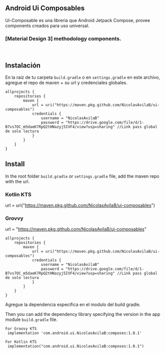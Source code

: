 ## Android Ui Composables
Ui-Composable es una librería que Android Jetpack Compose, provee components creados para uso universal.

### [Material Design 3] methodology components.

<br/>

## Instalación
En la raíz de tu carpeta ```build.gradle``` o en ```settings.gradle``` en este archivo, agregue el repo de maven + su url y credenciales globales.
```
allprojects {
    repositories {
        maven {
            url = uri("https://maven.pkg.github.com/NicolasAvilaB/ui-composables")
            credentials {
                username = "NicolasAvilaB"
                password = "https://drive.google.com/file/d/1-B7vs7OC_m5daeK7RpQ2tHNazyj5IVF4/view?usp=sharing" //Link pass global de solo lectura
            }
        }
    }
}
```
## Install
In the  root folder ```build.gradle``` or ```settings.gradle``` file, add the maven repo with the url.

### Kotlin KTS
url = uri("https://maven.pkg.github.com/NicolasAvilaB/ui-composables")

### Grovvy
url = "https://maven.pkg.github.com/NicolasAvilaB/ui-composables"

```
allprojects {
    repositories {
        maven {
            url = uri("https://maven.pkg.github.com/NicolasAvilaB/ui-composables")
            credentials {
                username = "NicolasAvilaB"
                password = "https://drive.google.com/file/d/1-B7vs7OC_m5daeK7RpQ2tHNazyj5IVF4/view?usp=sharing" //Link pass global de solo lectura
            }
        }
    }
}
```
Agregue la dependencia específica en el modulo del build gradle.

Then you can add the dependency library specifying the version in the app module ```build.gradle``` file.
```
For Groovy KTS
 implementation 'com.android.ui.NicolasAvilaB:composes:1.0.1'

For Kotlin KTS
 implementation("com.android.ui.NicolasAvilaB:composes:1.0.1")

```

<br/>

